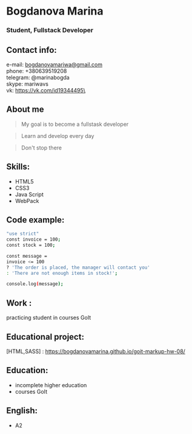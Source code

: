 # Bogdanova Marina

### Student, Fullstack Developer

## Contact info:

e-mail: bogdanovamariwa@gmail.com\
phone: +380639519208\
telegram: @marinabogda\
skype: mariwavs\
vk: https://vk.com/id19344495\

## About me

> My goal is to become a fullstask developer

> Learn and develop every day

> Don't stop there

## Skills:

- HTML5
- CSS3
- Java Script
- WebPack

## Code example:

```sh
"use strict"
const invoice = 100;
const stock = 100;

const message =
invoice <= 100
? 'The order is placed, the manager will contact you'
: 'There are not enough items in stock!';

console.log(message);

```

## Work :

practicing student in courses GoIt

## Educational project:

[HTML,SASS] : https://bogdanovamarina.github.io/goit-markup-hw-08/

## Education:

- incomplete higher education
- courses GoIt

## English:

- A2
